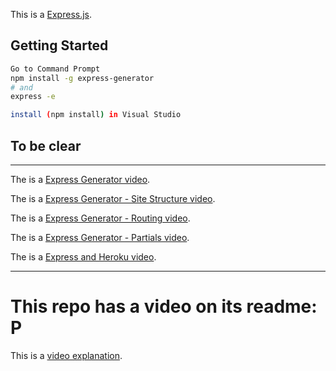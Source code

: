 This is a [Express.js](https://expressjs.com/).

## Getting Started

```bash
Go to Command Prompt
npm install -g express-generator
# and
express -e
```

```bash
install (npm install) in Visual Studio
```
## To be clear
_______________________________________________________________________________________________________________________________________
The is a [Express Generator video](https://mediasite.centennialcollege.ca/Mediasite/Play/5dcdfb62b76b434c9ace99de0e88ffd51d).

The is a [Express Generator - Site Structure video](https://mediasite.centennialcollege.ca/Mediasite/Play/a00f4987d8a34d6281e5409e68052d551d).

The is a [Express Generator - Routing video](https://mediasite.centennialcollege.ca/Mediasite/Play/82e9925cafa14fad9504842be7006ca81d).

The is a [Express Generator - Partials video](https://mediasite.centennialcollege.ca/Mediasite/Play/2e4509430f6e492fab1b36b6b73410cc1d).

The is a [Express and Heroku video](https://mediasite.centennialcollege.ca/Mediasite/Play/8f1cd4e9cb02433c8b6aedb8f75a21f61d).
_______________________________________________________________________________________________________________________________________

# This repo has a video on its readme: P

This is a [video explanation](https://youtu.be/xz1i61usdW8).
